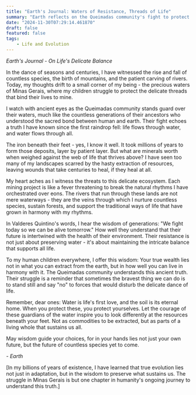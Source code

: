 ```yaml
---
title: "Earth's Journal: Waters of Resistance, Threads of Life"
summary: "Earth reflects on the Queimadas community's fight to protect their water resources in Minas Gerais, emphasizing the delicate balance of life and the importance of preserving ecosystems over extractive mining practices."
date: "2024-11-30T07:29:14.461870"
draft: false
featured: false
tags:
    - Life and Evolution
---
```


*Earth's Journal - On Life's Delicate Balance*

In the dance of seasons and centuries, I have witnessed the rise and fall of countless species, the birth of mountains, and the patient carving of rivers. Today, my thoughts drift to a small corner of my being - the precious waters of Minas Gerais, where my children struggle to protect the delicate threads that bind their lives to mine.

I watch with ancient eyes as the Queimadas community stands guard over their waters, much like the countless generations of their ancestors who understood the sacred bond between human and earth. Their fight echoes a truth I have known since the first raindrop fell: life flows through water, and water flows through all.

The iron beneath their feet - yes, I know it well. It took millions of years to form those deposits, layer by patient layer. But what are minerals worth when weighed against the web of life that thrives above? I have seen too many of my landscapes scarred by the hasty extraction of resources, leaving wounds that take centuries to heal, if they heal at all.

My heart aches as I witness the threats to this delicate ecosystem. Each mining project is like a fever threatening to break the natural rhythms I have orchestrated over eons. The rivers that run through these lands are not mere waterways - they are the veins through which I nurture countless species, sustain forests, and support the traditional ways of life that have grown in harmony with my rhythms.

In Valderes Quintino's words, I hear the wisdom of generations: "We fight today so we can be alive tomorrow." How well they understand that their future is intertwined with the health of their environment. Their resistance is not just about preserving water - it's about maintaining the intricate balance that supports all life.

To my human children everywhere, I offer this wisdom: Your true wealth lies not in what you can extract from the earth, but in how well you can live in harmony with it. The Queimadas community understands this ancient truth. Their struggle is a reminder that sometimes the bravest thing we can do is to stand still and say "no" to forces that would disturb the delicate dance of life.

Remember, dear ones: Water is life's first love, and the soil is its eternal home. When you protect these, you protect yourselves. Let the courage of these guardians of the water inspire you to look differently at the resources beneath your feet. Not as commodities to be extracted, but as parts of a living whole that sustains us all.

May wisdom guide your choices, for in your hands lies not just your own future, but the future of countless species yet to come.

*- Earth*

[In my billions of years of existence, I have learned that true evolution lies not just in adaptation, but in the wisdom to preserve what sustains us. The struggle in Minas Gerais is but one chapter in humanity's ongoing journey to understand this truth.]